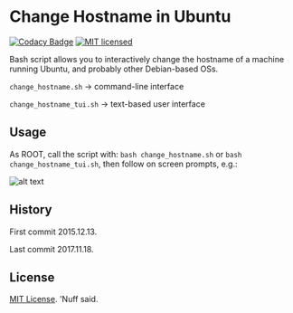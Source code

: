# Change Hostname in Ubuntu 
[![Codacy Badge](https://api.codacy.com/project/badge/Grade/606d03a4dcaf493ebf21a30245c87d83)](https://www.codacy.com/app/marshki/change_hostname_ubuntu?utm_source=github.com&amp;utm_medium=referral&amp;utm_content=marshki/change_hostname_ubuntu&amp;utm_campaign=Badge_Grade)
[![MIT licensed](https://img.shields.io/badge/license-MIT-blue.svg)](https://raw.githubusercontent.com/hyperium/hyper/master/LICENSE)

Bash script allows you to interactively change the hostname of a machine running Ubuntu,
and probably other Debian-based OSs. 

`change_hostname.sh` &rarr; command-line interface

`change_hostname_tui.sh` &rarr; text-based user interface

## Usage 

As ROOT, call the script with: `bash change_hostname.sh` or `bash change_hostname_tui.sh`, then follow on screen prompts, e.g.: 

![alt text](https://github.com/marshki/change_hostname_ubuntu/blob/master/change_hostname_tui.png)

## History 

First commit 2015.12.13. 

Last commit 2017.11.18.  

## License 

[MIT License](https://opensource.org/licenses/MIT). 'Nuff said. 
